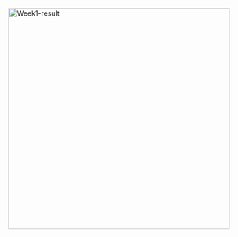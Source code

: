 <img width="451" alt="Week1-result" src="https://github.com/user-attachments/assets/fa74a3d6-fdca-40ff-b35a-a2cf1a9058f7">
